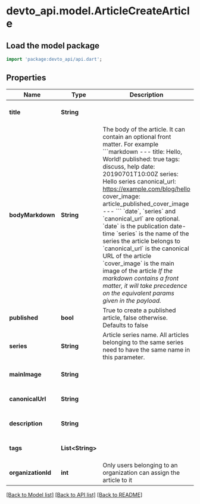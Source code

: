 # devto_api.model.ArticleCreateArticle

## Load the model package
```dart
import 'package:devto_api/api.dart';
```

## Properties
Name | Type | Description | Notes
------------ | ------------- | ------------- | -------------
**title** | **String** |  | [optional] [default to null]
**bodyMarkdown** | **String** | The body of the article.  It can contain an optional front matter. For example  &#x60;&#x60;&#x60;markdown --- title: Hello, World! published: true tags: discuss, help date: 20190701T10:00Z series: Hello series canonical_url: https://example.com/blog/hello cover_image: article_published_cover_image --- &#x60;&#x60;&#x60;  &#x60;date&#x60;, &#x60;series&#x60; and &#x60;canonical_url&#x60; are optional. &#x60;date&#x60; is the publication date-time &#x60;series&#x60; is the name of the series the article belongs to &#x60;canonical_url&#x60; is the canonical URL of the article &#x60;cover_image&#x60; is the main image of the article  *If the markdown contains a front matter, it will take precedence on the equivalent params given in the payload.*  | [optional] [default to null]
**published** | **bool** | True to create a published article, false otherwise. Defaults to false  | [optional] [default to null]
**series** | **String** | Article series name.  All articles belonging to the same series need to have the same name in this parameter.  | [optional] [default to null]
**mainImage** | **String** |  | [optional] [default to null]
**canonicalUrl** | **String** |  | [optional] [default to null]
**description** | **String** |  | [optional] [default to null]
**tags** | **List&lt;String&gt;** |  | [optional] [default to []]
**organizationId** | **int** | Only users belonging to an organization can assign the article to it  | [optional] [default to null]

[[Back to Model list]](../README.md#documentation-for-models) [[Back to API list]](../README.md#documentation-for-api-endpoints) [[Back to README]](../README.md)


